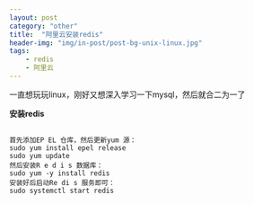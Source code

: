 ```yaml
---
layout: post
category: "other"
title:  "阿里云安装redis"
header-img: "img/in-post/post-bg-unix-linux.jpg"
tags:
    - redis
    - 阿里云
---
```


一直想玩玩linux，刚好又想深入学习一下mysql，然后就合二为一了

**安装redis**

<pre><code>
首先添加EP EL 仓库，然后更新yum 源：
sudo yum install epel release
sudo yum update
然后安装R e d i s 数据库：
sudo yum -y install redis
安装好后启动Re di s 服务即可：
sudo systemctl start redis
</code></pre>